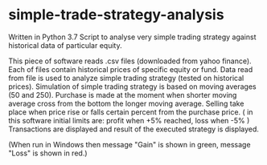 # simple-trade-strategy-analysis
Written in Python 3.7
Script to analyse very simple trading strategy against historical data of particular equity.

This piece of software reads .csv files (downloaded from yahoo finance).
Each of files contain historical prices of specific equity or fund.
Data read from file is used to analyze simple trading strategy (tested on historical prices).
Simulation of simple trading strategy is based on moving averages (50 and 250).
Purchase is made at the moment when shorter moving average cross from the bottom the longer moving average.
Selling take place when price rise or falls certain percent from the purchase price.
( in this software initial limits are: profit when +5% reached, loss when -5% )
Transactions are displayed and result of the executed strategy is displayed.

(When run in Windows then message "Gain" is shown in green, message "Loss" is shown in red.)
